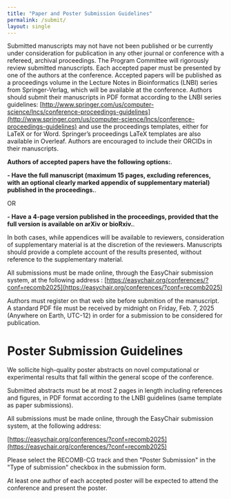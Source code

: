 ```yaml
---
title: "Paper and Poster Submission Guidelines"
permalink: /submit/
layout: single
---
```


Submitted manuscripts may not have not been published or be currently under consideration for publication in any other journal or conference with a refereed, archival proceedings. The Program Committee will rigorously review submitted manuscripts. Each accepted paper must be presented by one of the authors at the conference. Accepted papers will be published as a proceedings volume in the Lecture Notes in Bioinformatics (LNBI) series from Springer-Verlag, which will be available at the conference. Authors should submit their manuscripts in PDF format according to the LNBI series guidelines: [http://www.springer.com/us/computer-science/lncs/conference-proceedings-guidelines](http://www.springer.com/us/computer-science/lncs/conference-proceedings-guidelines) and use the proceedings templates, either for LaTeX or for Word. Springer’s proceedings LaTeX templates are also available in Overleaf. Authors are encouraged to include their ORCIDs in their manuscripts.

**Authors of accepted papers have the following options:**.

**- Have the full manuscript (maximum 15 pages, excluding references, with an optional clearly marked appendix of supplementary material) published in the proceedings.**.

OR

**- Have a 4-page version published in the proceedings, provided that the full version is available on arXiv or bioRxiv.**.


In both cases, while appendices will be available to reviewers, consideration of supplementary material is at the discretion of the reviewers. Manuscripts should provide a complete account of the results presented, without reference to the supplementary material. 


All submissions must be made online, through the EasyChair submission system, at the following address : [https://easychair.org/conferences/?conf=recomb2025](https://easychair.org/conferences/?conf=recomb2025)

Authors must register on that web site before submition of the manuscript. A standard PDF file must be received by midnight on Friday, Feb. 7, 2025 (Anywhere on Earth, UTC-12) in order for a submission to be considered for publication.


# Poster Submission Guidelines

We sollicite high-quality poster abstracts on novel computational or experimental results that fall within the general scope of the conference.

Submitted abstracts must be at most 2 pages in length including references and figures, in PDF format according to the LNBI guidelines (same template as paper submissions).

All submissions must be made online, through the EasyChair submission system, at the following address:

[https://easychair.org/conferences/?conf=recomb2025](https://easychair.org/conferences/?conf=recomb2025)

Please select the RECOMB-CG track and then "Poster Submission" in the "Type of submission" checkbox in the submission form.

At least one author of each accepted poster will be expected to attend the conference and present the poster.

